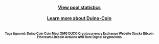 <p align="center">
  <b><strong><a href="https://revoxhere.github.io/duco-statistics/">View pool statistics<b></a></h1></strong><br> <br>
  <b><a href="https://github.com/revoxhere/duino-coin">Learn more about Duino-Coin</a><br><br>
<br>
<sub> <sup> Tags (ignore): Duino Coin Coin Magi XMG DUCO Cryptocurrency Exchange Website Stocks Bitcoin Ethereum Litecoin Arduino AVR Rate Digital Cryptocoins 
